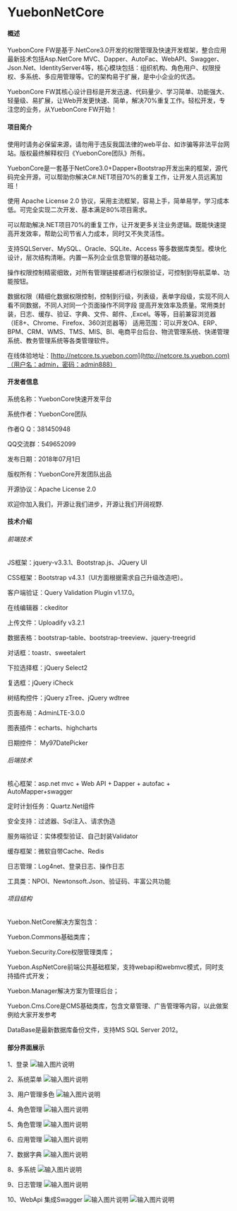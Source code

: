 # YuebonNetCore

#### 概述
YuebonCore FW是基于.NetCore3.0开发的权限管理及快速开发框架，整合应用最新技术包括Asp.NetCore MVC、Dapper、AutoFac、WebAPI、Swagger、Json.Net、IdentityServer4等，核心模块包括：组织机构、角色用户、权限授权、多系统、多应用管理等。它的架构易于扩展，是中小企业的优选。

YuebonCore FW其核心设计目标是开发迅速、代码量少、学习简单、功能强大、轻量级、易扩展，让Web开发更快速、简单，解决70%重复工作。轻松开发，专注您的业务，从YuebonCore FW开始！

#### 项目简介

使用时请务必保留来源，请勿用于违反我国法律的web平台、如诈骗等非法平台网站。版权最终解释权归《YuebonCore团队》所有。

YuebonCore是一套基于NetCore3.0+Dapper+Bootstrap开发出来的框架，源代码完全开源，可以帮助你解决C#.NET项目70%的重复工作，让开发人员远离加班！

使用 Apache License 2.0 协议，采用主流框架，容易上手，简单易学，学习成本低。可完全实现二次开发、基本满足80%项目需求。

可以帮助解决.NET项目70%的重复工作，让开发更多关注业务逻辑。既能快速提高开发效率，帮助公司节省人力成本，同时又不失灵活性。

支持SQLServer、MySQL、Oracle、SQLite、Access 等多数据库类型。模块化设计，层次结构清晰。内置一系列企业信息管理的基础功能。

操作权限控制精密细致，对所有管理链接都进行权限验证，可控制到导航菜单、功能按钮。

数据权限（精细化数据权限控制，控制到行级，列表级，表单字段级，实现不同人看不同数据，不同人对同一个页面操作不同字段
提高开发效率及质量。常用类封装，日志、缓存、验证、字典、文件、邮件、,Excel。等等，目前兼容浏览器（IE8+、Chrome、Firefox、360浏览器等）
适用范围：可以开发OA、ERP、BPM、CRM、WMS、TMS、MIS、BI、电商平台后台、物流管理系统、快递管理系统、教务管理系统等各类管理软件。

在线体验地址：[http://netcore.ts.yuebon.com](http://netcore.ts.yuebon.com)（用户名：admin，密码：admin888）

#### 开发者信息

系统名称：YuebonCore快速开发平台

系统作者：YuebonCore团队

作者Q Q：381450948

QQ交流群：549652099

发布日期：2018年07月1日

版权所有：YuebonCore开发团队出品

开源协议：Apache License 2.0

欢迎你加入我们，开源让我们进步，开源让我们开阔视野.

#### 技术介绍

######  前端技术

JS框架：jquery-v3.3.1、Bootstrap.js、JQuery UI

CSS框架：Bootstrap v4.3.1（UI方面根据需求自己升级改造吧）。

客户端验证：Query Validation Plugin v1.17.0。

在线编辑器：ckeditor

上传文件：Uploadify v3.2.1

数据表格：bootstrap-table、bootstrap-treeview、jquery-treegrid

对话框：toastr、sweetalert

下拉选择框：jQuery Select2

复选框：jQuery iCheck

树结构控件：jQuery zTree、jQuery wdtree

页面布局：AdminLTE-3.0.0

图表插件：echarts、highcharts

日期控件： My97DatePicker

###### 后端技术

核心框架：asp.net mvc + Web API + Dapper + autofac + AutoMapper+swagger

定时计划任务：Quartz.Net组件

安全支持：过滤器、Sql注入、请求伪造

服务端验证：实体模型验证、自己封装Validator

缓存框架：微软自带Cache、Redis

日志管理：Log4net、登录日志、操作日志

工具类：NPOI、Newtonsoft.Json、验证码、丰富公共功能

###### 项目结构
Yuebon.NetCore解决方案包含：

Yuebon.Commons基础类库；

Yuebon.Security.Core权限管理类库；

Yuebon.AspNetCore前端公共基础框架，支持webapi和webmvc模式，同时支持插件式开发；

Yuebon.Manager解决方案为管理后台；

Yuebon.Cms.Core是CMS基础类库，包含文章管理、广告管理等内容，以此做案例给大家开发参考

DataBase是最新数据库备份文件，支持MS SQL Server 2012。

#### 部分界面展示

1、登录
![输入图片说明](https://images.gitee.com/uploads/images/2018/0719/120412_ba01c3fc_1017224.jpeg "1、登录.jpg")

2、系统菜单
![输入图片说明](https://images.gitee.com/uploads/images/2018/0719/120429_f75f0974_1017224.png "2、系统菜单.png")

3、用户管理多色
![输入图片说明](https://images.gitee.com/uploads/images/2018/0719/120503_3bdaf7ef_1017224.png "3、用户管理多色.png")

4、角色管理
![输入图片说明](https://images.gitee.com/uploads/images/2018/0719/120525_2cebd34a_1017224.png "4-1角色管理.png")

5、角色管理
![输入图片说明](https://images.gitee.com/uploads/images/2018/0719/120545_80d53d21_1017224.png "4角色管理.png")

6、应用管理
![输入图片说明](https://images.gitee.com/uploads/images/2018/0719/120603_9ea0faf4_1017224.png "5应用管理.png")

7、数据字典
![输入图片说明](https://images.gitee.com/uploads/images/2018/0719/120622_42aa9820_1017224.png "6、数据字典.png")

8、多系统
![输入图片说明](https://images.gitee.com/uploads/images/2018/0719/120643_6bc390ad_1017224.png "7多系统.png")

9、日志管理
![输入图片说明](https://images.gitee.com/uploads/images/2018/0719/120702_5e692a88_1017224.png "8、日志管理.png")

10、WebApi 集成Swagger
![输入图片说明](https://images.gitee.com/uploads/images/2018/0719/120718_772240d6_1017224.png "9 webapi.png")
![输入图片说明](https://images.gitee.com/uploads/images/2018/0719/120732_0776845c_1017224.png "9-1 webapi.png")